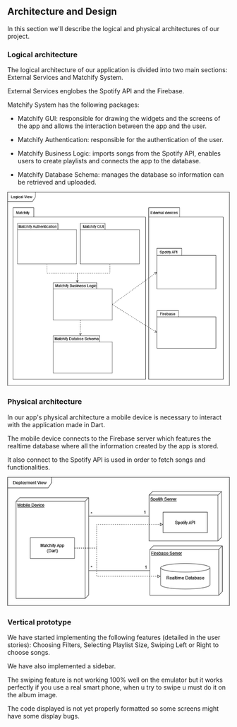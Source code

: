 
## Architecture and Design
In this section we'll describe the logical and physical architectures of our project.

### Logical architecture

The logical architecture of our application is divided into two main sections: External Services and Matchify System.

External Services englobes the Spotify API and the Firebase.

Matchify System has the following packages:

* Matchify GUI: responsible for drawing the widgets and the screens of the app and allows the interaction between the app and the user.

* Matchify Authentication: responsible for the authentication of the user.
  
* Matchify Business Logic: imports songs from the Spotify API, enables users to create playlists and connects the app to the database.

* Matchify Database Schema: manages the database so information can be retrieved and uploaded.

 <p align="center" justify="center">
  <img src="/images/logical_architecture.png"/>
</p>

### Physical architecture

In our app's physical architecture a mobile device is necessary
to interact with the application made in Dart.

The mobile device connects to the Firebase server
which features the realtime database where all the information created by
the app is stored.

It also connect to the Spotify API is used in order to fetch songs and functionalities.

 <p align="center" justify="center">
  <img src="/images/physical_architecture.png"/>
</p>


### Vertical prototype

We have started implementing the following features (detailed in the user stories): Choosing Filters, Selecting Playlist Size, Swiping Left or Right to choose songs.

We have also implemented a sidebar.

The swiping feature is not working 100% well on the emulator but it works perfectly if you use a real smart phone, when u try to swipe u must do it on the album image.

The code displayed is not yet properly formatted so some screens might have some display bugs.


